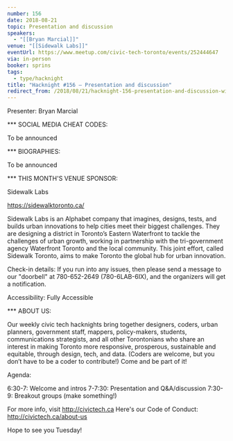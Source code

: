```yaml
---
number: 156
date: 2018-08-21
topic: Presentation and discussion
speakers:
  - "[[Bryan Marcial]]"
venue: "[[Sidewalk Labs]]"
eventUrl: https://www.meetup.com/civic-tech-toronto/events/252444647
via: in-person
booker: sprins
tags:
  - type/hacknight
title: "Hacknight #156 – Presentation and discussion"
redirect_from: /2018/08/21/hacknight-156-presentation-and-discussion-with-bryan-marcial/
---
```


Presenter: Bryan Marcial

*** SOCIAL MEDIA CHEAT CODES:

To be announced

*** BIOGRAPHIES:

To be announced

*** THIS MONTH'S VENUE SPONSOR:

Sidewalk Labs

https://sidewalktoronto.ca/

Sidewalk Labs is an Alphabet company that imagines, designs, tests, and builds urban innovations to help cities meet their biggest challenges. They are designing a district in Toronto’s Eastern Waterfront to tackle the challenges of urban growth, working in partnership with the tri-government agency Waterfront Toronto and the local community. This joint effort, called Sidewalk Toronto, aims to make Toronto the global hub for urban innovation.

Check-in details: If you run into any issues, then please send a message to our "doorbell" at 780-652-2649 (780-6LAB-6IX), and the organizers will get a notification.

Accessibility: Fully Accessible

*** ABOUT US:

Our weekly civic tech hacknights bring together designers, coders, urban planners, government staff, mappers, policy-makers, students, communications strategists, and all other Torontonians who share an interest in making Toronto more responsive, prosperous, sustainable and equitable, through design, tech, and data. (Coders are welcome, but you don’t have to be a coder to contribute!) Come and be part of it!

Agenda:

6:30-7: Welcome and intros
7-7:30: Presentation and Q&A/discussion
7:30-9: Breakout groups (make something!)

For more info, visit http://civictech.ca
Here's our Code of Conduct: http://civictech.ca/about-us

Hope to see you Tuesday!